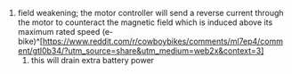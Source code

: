 1. field weakening; the motor controller will send a reverse current through the motor to counteract the magnetic field which is induced above its maximum rated speed (e-bike)^[https://www.reddit.com/r/cowboybikes/comments/ml7ep4/comment/gtl0b34/?utm_source=share&utm_medium=web2x&context=3]
	1. this will drain extra battery power